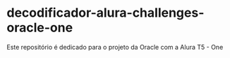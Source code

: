 # decodificador-alura-challenges-oracle-one
Este repositório é dedicado para o projeto da Oracle com a Alura T5 - One
